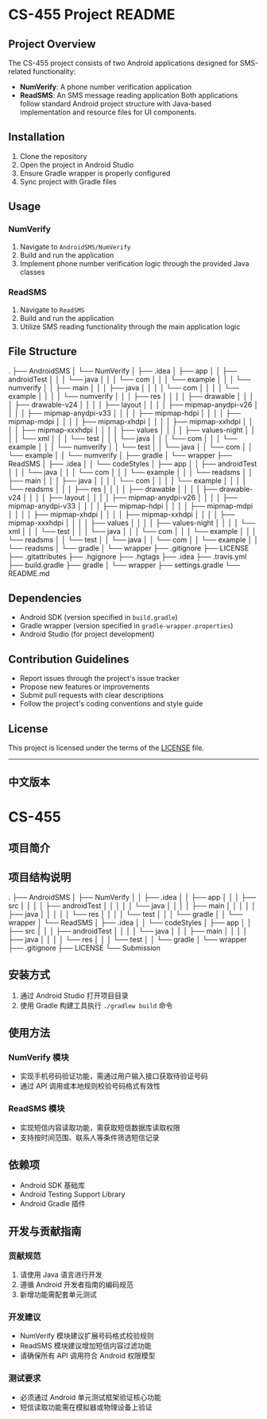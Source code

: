 # CS-455 Project README
## Project Overview
The CS-455 project consists of two Android applications designed for SMS-related functionality:
- **NumVerify**: A phone number verification application
- **ReadSMS**: An SMS message reading application
Both applications follow standard Android project structure with Java-based implementation and resource files for UI components.
## Installation
1. Clone the repository
2. Open the project in Android Studio
3. Ensure Gradle wrapper is properly configured
4. Sync project with Gradle files
## Usage
### NumVerify
1. Navigate to `AndroidSMS/NumVerify`
2. Build and run the application
3. Implement phone number verification logic through the provided Java classes
### ReadSMS
1. Navigate to `ReadSMS`
2. Build and run the application
3. Utilize SMS reading functionality through the main application logic
## File Structure
.
├── AndroidSMS
│   └── NumVerify
│       ├── .idea
│       ├── app
│       │   ├── androidTest
│       │   │   └── java
│       │   │       └── com
│       │   │           └── example
│       │   │               └── numverify
│       │   ├── main
│       │   │   ├── java
│       │   │   │   └── com
│       │   │   │       └── example
│       │   │   │           └── numverify
│       │   │   ├── res
│       │   │   │   ├── drawable
│       │   │   │   ├── drawable-v24
│       │   │   │   ├── layout
│       │   │   │   ├── mipmap-anydpi-v26
│       │   │   │   ├── mipmap-anydpi-v33
│       │   │   │   ├── mipmap-hdpi
│       │   │   │   ├── mipmap-mdpi
│       │   │   │   ├── mipmap-xhdpi
│       │   │   │   ├── mipmap-xxhdpi
│       │   │   │   ├── mipmap-xxxhdpi
│       │   │   │   ├── values
│       │   │   │   ├── values-night
│       │   │   │   └── xml
│       │   │   └── test
│       │   │       └── java
│       │   │           └── com
│       │   │               └── example
│       │   │                   └── numverify
│       │   └── test
│       │       └── java
│       │           └── com
│       │               └── example
│       │                   └── numverify
│       ├── gradle
│       └── wrapper
├── ReadSMS
│   ├── .idea
│   │   └── codeStyles
│   ├── app
│   │   ├── androidTest
│   │   │   └── java
│   │   │       └── com
│   │   │           └── example
│   │   │               └── readsms
│   │   ├── main
│   │   │   ├── java
│   │   │   │   └── com
│   │   │   │       └── example
│   │   │   │           └── readsms
│   │   │   ├── res
│   │   │   │   ├── drawable
│   │   │   │   ├── drawable-v24
│   │   │   │   ├── layout
│   │   │   │   ├── mipmap-anydpi-v26
│   │   │   │   ├── mipmap-anydpi-v33
│   │   │   │   ├── mipmap-hdpi
│   │   │   │   ├── mipmap-mdpi
│   │   │   │   ├── mipmap-xhdpi
│   │   │   │   ├── mipmap-xxhdpi
│   │   │   │   ├── mipmap-xxxhdpi
│   │   │   │   ├── values
│   │   │   │   ├── values-night
│   │   │   │   └── xml
│   │   │   └── test
│   │   │       └── java
│   │   │           └── com
│   │   │               └── example
│   │   │                   └── readsms
│   │   └── test
│   │       └── java
│   │           └── com
│   │               └── example
│   │                   └── readsms
│   └── gradle
│       └── wrapper
├── .gitignore
├── LICENSE
├── .gitattributes
├── .hgignore
├── .hgtags
├── .idea
├── .travis.yml
├── build.gradle
├── gradle
│   └── wrapper
├── settings.gradle
└── README.md
## Dependencies
- Android SDK (version specified in `build.gradle`)
- Gradle wrapper (version specified in `gradle-wrapper.properties`)
- Android Studio (for project development)
## Contribution Guidelines
- Report issues through the project's issue tracker
- Propose new features or improvements
- Submit pull requests with clear descriptions
- Follow the project's coding conventions and style guide
## License
This project is licensed under the terms of the [LICENSE](LICENSE) file.

---

## 中文版本

# CS-455
## 项目简介
## 项目结构说明
.
├── AndroidSMS
│   ├── NumVerify
│   │   ├── .idea
│   │   ├── app
│   │   │   ├── src
│   │   │   │   ├── androidTest
│   │   │   │   │   └── java
│   │   │   │   ├── main
│   │   │   │   │   ├── java
│   │   │   │   │   └── res
│   │   │   │   └── test
│   │   │   └── gradle
│   │   └── wrapper
│   └── ReadSMS
│       ├── .idea
│       │   └── codeStyles
│       ├── app
│       │   ├── src
│       │   │   ├── androidTest
│       │   │   │   └── java
│       │   │   ├── main
│       │   │   │   ├── java
│       │   │   │   └── res
│       │   │   └── test
│       │   └── gradle
│       └── wrapper
├── .gitignore
├── LICENSE
└── Submission
## 安装方式
1. 通过 Android Studio 打开项目目录
2. 使用 Gradle 构建工具执行 `./gradlew build` 命令
## 使用方法
### NumVerify 模块
- 实现手机号码验证功能，需通过用户输入接口获取待验证号码
- 通过 API 调用或本地规则校验号码格式有效性
### ReadSMS 模块
- 实现短信内容读取功能，需获取短信数据库读取权限
- 支持按时间范围、联系人等条件筛选短信记录
## 依赖项
- Android SDK 基础库
- Android Testing Support Library
- Android Gradle 插件
## 开发与贡献指南
### 贡献规范
1. 请使用 Java 语言进行开发
2. 遵循 Android 开发者指南的编码规范
3. 新增功能需配套单元测试
### 开发建议
- NumVerify 模块建议扩展号码格式校验规则
- ReadSMS 模块建议增加短信内容过滤功能
- 请确保所有 API 调用符合 Android 权限模型
### 测试要求
- 必须通过 Android 单元测试框架验证核心功能
- 短信读取功能需在模拟器或物理设备上验证
